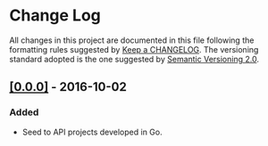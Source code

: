 # Change Log
All changes in this project are documented in this file following the formatting rules suggested by [Keep a CHANGELOG](http://keepachangelog.com/en/0.3.0/). The versioning standard adopted is the one suggested by [Semantic Versioning 2.0](http://semver.org/).

## [[0.0.0]](https://github.com/crissilvaeng/goseed/releases/tag/v0.0.0) - 2016-10-02
### Added
- Seed to API projects developed in Go. 